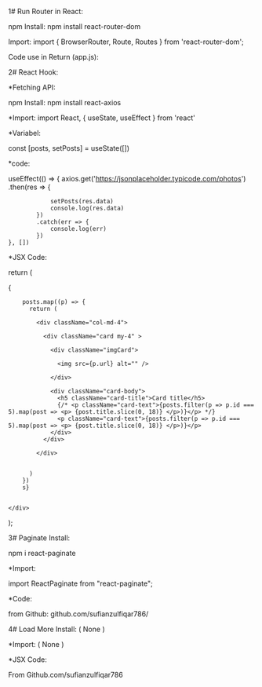 1# Run Router in React:

npm Install:
npm install react-router-dom

Import:
import { BrowserRouter, Route, Routes } from 'react-router-dom';

Code use in Return (app.js):

<!-- <BrowserRouter>

        <Header />         component

        <Routes>

          <Route path="/" element={<Home />} />                             page
          <Route path="/About_Us" element={<About_Us />} />                 page
          <Route path="/Our_Products" element={<Our_Products />} />         page    
          <Route path="/Why_IVY" element={<Why_IVY />} />                   page        
          <Route path="/Blogs" element={<Blogs />} />                       page        
          <Route path="/Api_Practice" element={<Api_Practice />} />         page    
          <Route path="/Login" element={<Login />} />                       page        
          <Route path="/SignIn" element={<SignIn />} />                     page    
          <Route path="/PostForm" element={<PostForm />} /> 
                          page    
        </Routes>

        <LastMainSlider/>  component
        <Footer />         component

      </BrowserRouter> -->










2# React Hook:

*Fetching API:

npm Install:
npm install react-axios

*Import:
import React,  { useState, useEffect } from 'react'

*Variabel:

const [posts, setPosts] = useState([])

*code:

useEffect(() => {
        axios.get('https://jsonplaceholder.typicode.com/photos')
            .then(res => {

                setPosts(res.data)
                console.log(res.data)
            })
            .catch(err => {
                console.log(err)
            })
    }, [])



*JSX Code:

 return (
    <div>
      {

        posts.map((p) => {
          return (

            <div className="col-md-4">

              <div className="card my-4" >

                <div className="imgCard">

                  <img src={p.url} alt="" />

                </div>

                <div className="card-body">
                  <h5 className="card-title">Card title</h5>
                  {/* <p className="card-text">{posts.filter(p => p.id === 5).map(post => <p> {post.title.slice(0, 18)} </p>)}</p> */}
                  <p className="card-text">{posts.filter(p => p.id === 5).map(post => <p> {post.title.slice(0, 18)} </p>)}</p>
                </div>
              </div>

            </div>


          )
        })
        s}


    </div>
  );






3# Paginate Install:

npm i react-paginate


*Import:

import ReactPaginate from "react-paginate";


*Code:

from Github: github.com/sufianzulfiqar786/


4# Load More Install: ( None )


*Import: ( None )

*JSX Code: 

From Github.com/sufianzulfiqar786
